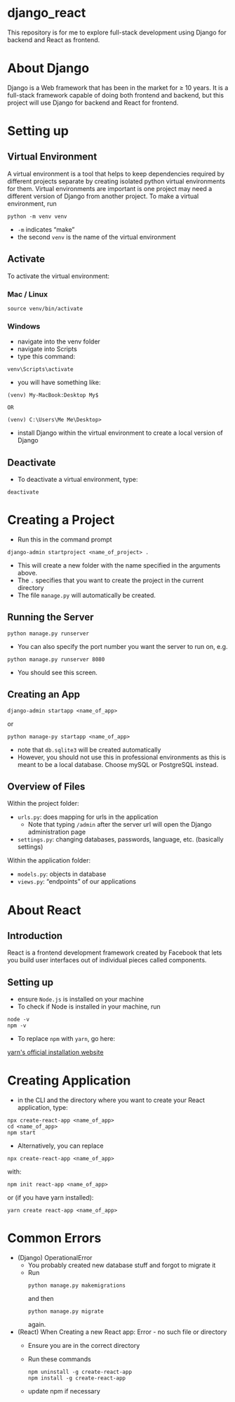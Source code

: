 # django_react
This repository is for me to explore full-stack development using Django for backend and React as frontend.
# About Django
Django is a Web framework that has been in the market for ≥ 10 years. It is a full-stack framework capable of doing both frontend and backend, but this project will use Django for backend and React for frontend.
# Setting up
## Virtual Environment
A virtual environment is a tool that helps to keep dependencies required by different projects separate by creating isolated python virtual environments for them. Virtual environments are important is one project may need a different version of Django from another project.
To make a virtual environment, run
```
python -m venv venv
```
- `-m` indicates “make”
- the second `venv` is the name of the virtual environment
## Activate

To activate the virtual environment:

### Mac / Linux

```
source venv/bin/activate
```

### Windows

- navigate into the venv folder
- navigate into Scripts
- type this command:

```
venv\Scripts\activate
```

- you will have something like:

```
(venv) My-MacBook:Desktop My$ 

OR

(venv) C:\Users\Me Me\Desktop>
```

- install Django within the virtual environment to create a local version of Django

## Deactivate

- To deactivate a virtual environment, type:

```
deactivate
```

# Creating a Project

- Run this in the command prompt

```
django-admin startproject <name_of_project> .
```

- This will create a new folder with the name specified in the arguments above.
- The `.` specifies that you want to create the project in the current directory
- The file `manage.py` will automatically be created.

## Running the Server

```
python manage.py runserver
```

- You can also specify the port number you want the server to run on, e.g.

```
python manage.py runserver 8080
```

- You should see this screen.

## Creating an App

```
django-admin startapp <name_of_app>
```

or

```
python manage-py startapp <name_of_app>
```

- note that `db.sqlite3` will be created automatically
- However, you should not use this in professional environments as this is meant to be a local database. Choose mySQL or PostgreSQL instead.

## Overview of Files

Within the project folder:

- `urls.py`: does mapping for urls in the application
    - Note that typing `/admin` after the server url will open the Django administration page
- `settings.py`: changing databases, passwords, language, etc. (basically settings)

Within the application folder:

- `models.py`: objects in database
- `views.py`: “endpoints” of our applications

# About React

## Introduction
React is a frontend development framework created by Facebook that lets you build user interfaces out of individual pieces called components.

## Setting up

- ensure `Node.js` is installed on your machine
- To check if Node is installed in your machine, run

```
node -v
npm -v
```

- To replace `npm` with `yarn`, go here:

[yarn's official installation website](https://classic.yarnpkg.com/lang/en/docs/install/#windows-stable)

# Creating Application

- in the CLI and the directory where you want to create your React application, type:

```
npx create-react-app <name_of_app>
cd <name_of_app>
npm start
```

- Alternatively, you can replace

```
npx create-react-app <name_of_app>
```

with:

```
npm init react-app <name_of_app>
```

or (if you have yarn installed):

```
yarn create react-app <name_of_app>
```

# Common Errors
- (Django) OperationalError
    - You probably created new database stuff and forgot to migrate it
    - Run 
        ```
        python manage.py makemigrations
        ``` 
        and then 
        ```
        python manage.py migrate
        ```
        again.
- (React) When Creating a new React app: Error - no such file or directory
    - Ensure you are in the correct directory
    - Run these commands
        
        ```
        npm uninstall -g create-react-app
        npm install -g create-react-app
        ```
        
    - update npm if necessary